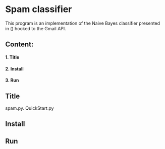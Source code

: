 # Spam classifier
This program is an implementation of the Naive Bayes classifier presented in () hooked to the Gmail API.

## Content:
   ####  1. Title
   ####  2. Install
   ####  3. Run

## Title
spam.py.
QuickStart.py


## Install

## Run
